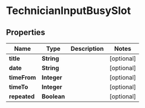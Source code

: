 
# TechnicianInputBusySlot

## Properties
Name | Type | Description | Notes
------------ | ------------- | ------------- | -------------
**title** | **String** |  |  [optional]
**date** | **String** |  |  [optional]
**timeFrom** | **Integer** |  |  [optional]
**timeTo** | **Integer** |  |  [optional]
**repeated** | **Boolean** |  |  [optional]



